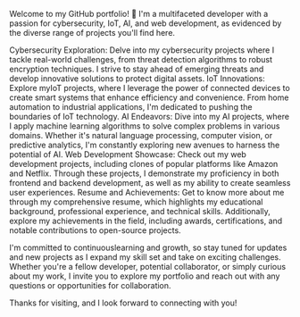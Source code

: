 Welcome to my GitHub portfolio! 🚀
I'm a multifaceted developer with a passion for cybersecurity, IoT, AI, and web development, as evidenced by the diverse range of projects you'll find here.

Cybersecurity Exploration: Delve into my cybersecurity projects where I tackle real-world challenges, from threat detection algorithms to robust encryption techniques. I strive to stay ahead of emerging threats and develop innovative solutions to protect digital assets. 
IoT Innovations: Explore myIoT projects, where I leverage the power of connected devices to create smart systems that enhance efficiency and convenience. From home automation to industrial applications, I'm dedicated to pushing the boundaries of IoT technology.
AI Endeavors: Dive into my AI projects, where I apply machine learning algorithms to solve complex problems in various domains.
Whether it's natural language processing, computer vision, or predictive analytics, I'm constantly exploring new avenues to harness the potential of AI.
Web Development Showcase: Check out my web development projects, including clones of popular platforms like Amazon and Netflix.
Through these projects, I demonstrate my proficiency in both frontend and backend development, as well as my ability to create seamless user experiences. 
Resume and Achievements: Get to know more about me through my comprehensive resume, which highlights my educational background, professional experience, and technical skills. 
Additionally, explore my achievements in the field, including awards, certifications, and notable contributions to open-source projects.

I'm committed to continuouslearning and growth, so stay tuned for updates and new projects as I expand my skill set and take on exciting challenges. 
Whether you're a fellow developer, potential collaborator, or simply curious about my work, I invite you to explore my portfolio and reach out with any questions or opportunities for collaboration.

Thanks for visiting, and I look forward to connecting with you!
 
 
 
